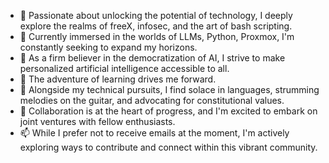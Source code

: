 - 👀 Passionate about unlocking the potential of technology, I deeply explore the realms of freeX, infosec, and the art of bash scripting.
- 👋 Currently immersed in the worlds of LLMs, Python, Proxmox, I'm constantly seeking to expand my horizons.
- 🌱 As a firm believer in the democratization of AI, I strive to make personalized artificial intelligence accessible to all.
- 🌱 The adventure of learning drives me forward.
- 🌱 Alongside my technical pursuits, I find solace in languages, strumming melodies on the guitar, and advocating for constitutional values.
- 💞️ Collaboration is at the heart of progress, and I'm excited to embark on joint ventures with fellow enthusiasts.
- 📫 While I prefer not to receive emails at the moment, I'm actively exploring ways to contribute and connect within this vibrant community.
<!---
nobody55555/nobody55555 is a ✨ special ✨ repository because its `README.md` (this file) appears on your GitHub profile.
You can click the Preview link to take a look at your changes.
--->

